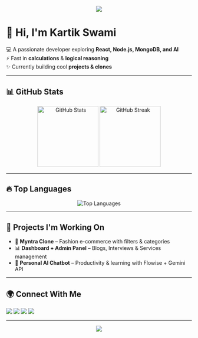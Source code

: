 <!-- Profile Banner -->
<p align="center">
  <img src="https://capsule-render.vercel.app/api?type=waving&color=gradient&height=200&section=header&text=Kartik%20Swami%20🚀&fontSize=50&fontAlignY=35&animation=twinkling" />
</p>

# 👋 Hi, I'm Kartik Swami  
💻 A passionate developer exploring **React, Node.js, MongoDB, and AI**  
⚡ Fast in **calculations** & **logical reasoning**  
✨ Currently building cool **projects & clones**  

---

## 📊 GitHub Stats  
<p align="center">
  <img src="https://github-readme-stats.vercel.app/api?username=NotYourBr0&show_icons=true&theme=radical" alt="GitHub Stats" height="165"/>
  <img src="https://github-readme-streak-stats.herokuapp.com/?user=NotYourBr0&theme=radical" alt="GitHub Streak" height="165"/>
</p>

---

## 🔥 Top Languages  
<p align="center">
  <img src="https://github-readme-stats.vercel.app/api/top-langs/?username=NotYourBr0&layout=compact&theme=radical" alt="Top Languages" />
</p>

---

## 🚀 Projects I'm Working On
- 🛒 **Myntra Clone** – Fashion e-commerce with filters & categories  
- 📊 **Dashboard + Admin Panel** – Blogs, Interviews & Services management  
- 🤖 **Personal AI Chatbot** – Productivity & learning with Flowise + Gemini API  

---

## 🌍 Connect With Me  
<p align="left">
  <a href="mailto:ks806425@gmail.com"><img src="https://img.shields.io/badge/Gmail-D14836?logo=gmail&logoColor=white" /></a>
  <a href="https://github.com/NotYourBr0"><img src="https://img.shields.io/badge/GitHub-100000?logo=github&logoColor=white" /></a>
  <a href="https://www.linkedin.com/in/kartik--swami"><img src="https://img.shields.io/badge/LinkedIn-blue?logo=linkedin&logoColor=white" /></a>
  <a href="https://my-portfolio-khaki-rho-93.vercel.app"><img src="https://img.shields.io/badge/Portfolio-000?logo=vercel&logoColor=white" /></a>
</p>

---

<!-- Footer Banner -->
<p align="center">
  <img src="https://capsule-render.vercel.app/api?type=waving&color=gradient&height=120&section=footer"/>
</p>
